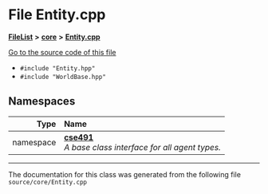 

# File Entity.cpp



[**FileList**](files.md) **>** [**core**](dir_0d27ce74e9bd514c31e1d63efab6b388.md) **>** [**Entity.cpp**](_entity_8cpp.md)

[Go to the source code of this file](_entity_8cpp_source.md)



* `#include "Entity.hpp"`
* `#include "WorldBase.hpp"`













## Namespaces

| Type | Name |
| ---: | :--- |
| namespace | [**cse491**](namespacecse491.md) <br>_A base class interface for all agent types._  |





















































------------------------------
The documentation for this class was generated from the following file `source/core/Entity.cpp`

